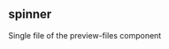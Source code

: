 <!-- Generated by documentation.js. Update this documentation by updating the source code. -->

## spinner

Single file of the preview-files component
